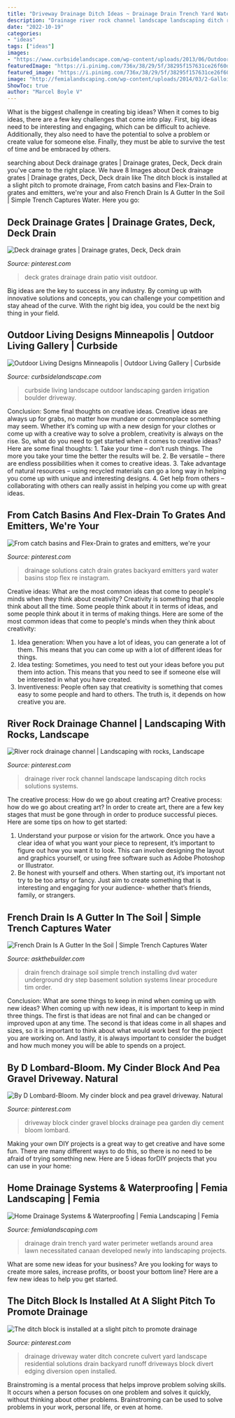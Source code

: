 ```yaml
---
title: "Driveway Drainage Ditch Ideas ~ Drainage Drain Trench Yard Water Perimeter Wetlands Around Area Lawn Necessitated Canaan Developed Newly Into Landscaping Projects"
description: "Drainage river rock channel landscape landscaping ditch rocks solutions systems"
date: "2022-10-19"
categories:
- "ideas"
tags: ["ideas"]
images:
- "https://www.curbsidelandscape.com/wp-content/uploads/2013/06/Outdoor_Living_7.jpg"
featuredImage: "https://i.pinimg.com/736x/38/29/5f/38295f157631ce26f60d4e214c8ce968.jpg"
featured_image: "https://i.pinimg.com/736x/38/29/5f/38295f157631ce26f60d4e214c8ce968.jpg"
image: "http://femialandscaping.com/wp-content/uploads/2014/03/2-Gallois-Trench-Drain-1-680x906.jpg"
ShowToc: true
author: "Marcel Boyle V"
---
```



What is the biggest challenge in creating big ideas?
When it comes to big ideas, there are a few key challenges that come into play. First, big ideas need to be interesting and engaging, which can be difficult to achieve. Additionally, they also need to have the potential to solve a problem or create value for someone else. Finally, they must be able to survive the test of time and be embraced by others.

	

		
searching about Deck drainage grates | Drainage grates, Deck, Deck drain you've came to the right place. We have 8 Images about Deck drainage grates | Drainage grates, Deck, Deck drain like The ditch block is installed at a slight pitch to promote drainage, From catch basins and Flex-Drain to grates and emitters, we&#039;re your and also French Drain Is A Gutter In the Soil | Simple Trench Captures Water. Here you go:
		
    
## Deck Drainage Grates | Drainage Grates, Deck, Deck Drain

<img loading=lazy src="https://i.pinimg.com/736x/38/29/5f/38295f157631ce26f60d4e214c8ce968.jpg" onerror="this.onerror=null;this.src='https://tse1.mm.bing.net/th?id=OIP.M1u1iR0IaVUNHl79cIVBQAHaFj&amp;pid=15.1';" alt="Deck drainage grates | Drainage grates, Deck, Deck drain">

_Source: pinterest.com_

>deck grates drainage drain patio visit outdoor. 

	

Big ideas are the key to success in any industry. By coming up with innovative solutions and concepts, you can challenge your competition and stay ahead of the curve. With the right big idea, you could be the next big thing in your field.

    
## Outdoor Living Designs Minneapolis | Outdoor Living Gallery | Curbside

<img loading=lazy src="https://www.curbsidelandscape.com/wp-content/uploads/2013/06/Outdoor_Living_7.jpg" onerror="this.onerror=null;this.src='https://tse1.mm.bing.net/th?id=OIP.obIBLza0fEIoF7sS4YanPgHaE_&amp;pid=15.1';" alt="Outdoor Living Designs Minneapolis | Outdoor Living Gallery | Curbside">

_Source: curbsidelandscape.com_

>curbside living landscape outdoor landscaping garden irrigation boulder driveway. 

	

Conclusion: Some final thoughts on creative ideas.
Creative ideas are always up for grabs, no matter how mundane or commonplace something may seem. Whether it’s coming up with a new design for your clothes or come up with a creative way to solve a problem, creativity is always on the rise. So, what do you need to get started when it comes to creative ideas? Here are some final thoughts: 1. Take your time – don’t rush things. The more you take your time the better the results will be. 2. Be versatile – there are endless possibilities when it comes to creative ideas. 3. Take advantage of natural resources – using recycled materials can go a long way in helping you come up with unique and interesting designs. 4. Get help from others – collaborating with others can really assist in helping you come up with great ideas. 
    
## From Catch Basins And Flex-Drain To Grates And Emitters, We&#039;re Your

<img loading=lazy src="https://i.pinimg.com/736x/fe/b2/c3/feb2c3225d6f770e34a716be501b3e3a--drainage-solutions-water-management.jpg" onerror="this.onerror=null;this.src='https://tse4.mm.bing.net/th?id=OIP.0cSY8F14OrbsPOD0rG_8uQHaHa&amp;pid=15.1';" alt="From catch basins and Flex-Drain to grates and emitters, we&#039;re your">

_Source: pinterest.com_

>drainage solutions catch drain grates backyard emitters yard water basins stop flex re instagram. 

	

Creative ideas: What are the most common ideas that come to people's minds when they think about creativity?
Creativity is something that people think about all the time. Some people think about it in terms of ideas, and some people think about it in terms of making things. Here are some of the most common ideas that come to people's minds when they think about creativity: 
1. Idea generation: When you have a lot of ideas, you can generate a lot of them. This means that you can come up with a lot of different ideas for things. 
2. Idea testing: Sometimes, you need to test out your ideas before you put them into action. This means that you need to see if someone else will be interested in what you have created. 
3. Inventiveness: People often say that creativity is something that comes easy to some people and hard to others. The truth is, it depends on how creative you are.

    
## River Rock Drainage Channel | Landscaping With Rocks, Landscape

<img loading=lazy src="https://i.pinimg.com/736x/5a/21/71/5a21717a3f1989490305e8f4eba73489--river-rocks-drainage.jpg" onerror="this.onerror=null;this.src='https://tse4.mm.bing.net/th?id=OIP.WqoUV10hfoi-4lzS1iaPGwHaFj&amp;pid=15.1';" alt="River rock drainage channel | Landscaping with rocks, Landscape">

_Source: pinterest.com_

>drainage river rock channel landscape landscaping ditch rocks solutions systems. 

	

The creative process: How do we go about creating art?
Creative process: how do we go about creating art?
In order to create art, there are a few key stages that must be gone through in order to produce successful pieces. Here are some tips on how to get started: 

1. Understand your purpose or vision for the artwork. Once you have a clear idea of what you want your piece to represent, it’s important to figure out how you want it to look. This can involve designing the layout and graphics yourself, or using free software such as Adobe Photoshop or Illustrator. 
2. Be honest with yourself and others. When starting out, it’s important not try to be too artsy or fancy. Just aim to create something that is interesting and engaging for your audience- whether that’s friends, family, or strangers. 

    
## French Drain Is A Gutter In The Soil | Simple Trench Captures Water

<img loading=lazy src="http://media.askthebuilder.com/legacy/images/lfd-dvd-cover.jpg" onerror="this.onerror=null;this.src='https://tse4.mm.bing.net/th?id=OIP.dyjZd4ILKtQLsVGElxioIQHaKk&amp;pid=15.1';" alt="French Drain Is A Gutter In the Soil | Simple Trench Captures Water">

_Source: askthebuilder.com_

>drain french drainage soil simple trench installing dvd water underground dry step basement solution systems linear procedure tim order. 

	

Conclusion: What are some things to keep in mind when coming up with new ideas?
When coming up with new ideas, it is important to keep in mind three things. The first is that ideas are not final and can be changed or improved upon at any time. The second is that ideas come in all shapes and sizes, so it is important to think about what would work best for the project you are working on. And lastly, it is always important to consider the budget and how much money you will be able to spends on a project.

    
## By D Lombard-Bloom. My Cinder Block And Pea Gravel Driveway. Natural

<img loading=lazy src="https://i.pinimg.com/736x/5d/84/ec/5d84ec7a66b8e2e2744eec510eb6f17f.jpg" onerror="this.onerror=null;this.src='https://tse4.mm.bing.net/th?id=OIP.g4ylPSKuju_j-KKymYCCTQHaJ3&amp;pid=15.1';" alt="By D Lombard-Bloom. My cinder block and pea gravel driveway. Natural">

_Source: pinterest.com_

>driveway block cinder gravel blocks drainage pea garden diy cement bloom lombard. 

	

Making your own DIY projects is a great way to get creative and have some fun. There are many different ways to do this, so there is no need to be afraid of trying something new. Here are 5 ideas forDIY projects that you can use in your home: 

    
## Home Drainage Systems &amp; Waterproofing | Femia Landscaping | Femia

<img loading=lazy src="http://femialandscaping.com/wp-content/uploads/2014/03/2-Gallois-Trench-Drain-1-680x906.jpg" onerror="this.onerror=null;this.src='https://tse2.mm.bing.net/th?id=OIP.JdsftI3Hzu9CPpebVOJ7mAHaJ3&amp;pid=15.1';" alt="Home Drainage Systems &amp; Waterproofing | Femia Landscaping | Femia">

_Source: femialandscaping.com_

>drainage drain trench yard water perimeter wetlands around area lawn necessitated canaan developed newly into landscaping projects. 

	

What are some new ideas for your business?
Are you looking for ways to create more sales, increase profits, or boost your bottom line? Here are a few new ideas to help you get started.

    
## The Ditch Block Is Installed At A Slight Pitch To Promote Drainage

<img loading=lazy src="https://i.pinimg.com/736x/c7/93/c6/c793c6ba09e3a836cdde343df6c34396--drainage-brick.jpg" onerror="this.onerror=null;this.src='https://tse3.mm.bing.net/th?id=OIP.ClcsS9H_V8cG7l21e4S-QwHaJ4&amp;pid=15.1';" alt="The ditch block is installed at a slight pitch to promote drainage">

_Source: pinterest.com_

>drainage driveway water ditch concrete culvert yard landscape residential solutions drain backyard runoff driveways block divert edging diversion open installed. 

	

Brainstroming is a mental process that helps improve problem solving skills. It occurs when a person focuses on one problem and solves it quickly, without thinking about other problems. Brainstroming can be used to solve problems in your work, personal life, or even at home.

